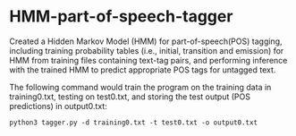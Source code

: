 # HMM-part-of-speech-tagger

Created a Hidden Markov Model (HMM) for part-of-speech(POS) tagging, including training probability tables (i.e., initial, transition and emission) for HMM from training files containing text-tag pairs, and performing inference with the trained HMM to predict appropriate POS tags for untagged text.

The following command would train the program on the training data in training0.txt, testing on test0.txt, and storing the test output (POS predictions) in output0.txt:

```shell
python3 tagger.py -d training0.txt -t test0.txt -o output0.txt
```
